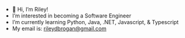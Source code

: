 - 👋 Hi, I’m Riley!
- I’m interested in becoming a Software Engineer
- I’m currently learning Python, Java, .NET, Javascript, & Typescript
- My email is: rileydbrogan@gmail.com

<!---
RileyB13/RileyB13 is a ✨ special ✨ repository because its `README.md` (this file) appears on your GitHub profile.
You can click the Preview link to take a look at your changes.
--->
